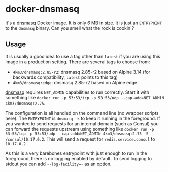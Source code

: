 # docker-dnsmasq

It's a [dnsmasq][dnsmasq] Docker image. It is only 6 MB in size. It is just an
`ENTRYPOINT` to the `dnsmasq` binary. Can you smell what the rock is cookin'?

## Usage

It is usually a good idea to use a tag other than `latest` if you are using this
image in a production setting. There are several tags to choose from:

- `4km3/dnsmasq:2.85-r2`: dnsmasq 2.85-r2 based on Alpine 3.14 (for backwards compatibility, `latest` points to this tag)
- `4km3/dnsmasq:edge`: dnsmasq 2.85-r2 based on Alpine edge

[dnsmasq][dnsmasq] requires `NET_ADMIN` capabilities to run correctly. Start it
with something like `docker run -p 53:53/tcp -p 53:53/udp --cap-add=NET_ADMIN 4km3/dnsmasq:2.75`.

The configuration is all handled on the command line (no wrapper scripts here).
The `ENTRYPOINT` is `dnsmasq -k` to keep it running in the foreground. If you
wanted to send requests for an internal domain (such as Consul) you can forward
the requests upstream using something like `docker run -p 53:53/tcp -p 53:53/udp --cap-add=NET_ADMIN 4km3/dnsmasq:2.75 -S /consul/10.17.0.2`. This will send a
request for `redis.service.consul` to `10.17.0.2`

As this is a very barebones entrypoint with just enough to run in the
foreground, there is no logging enabled by default. To send logging to stdout
you can add `--log-facility=-` as an option.

[dnsmasq]: http://www.thekelleys.org.uk/dnsmasq/doc.html
